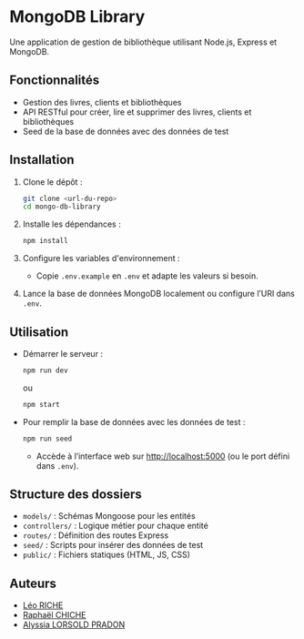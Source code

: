 # MongoDB Library

Une application de gestion de bibliothèque utilisant Node.js, Express et MongoDB.

## Fonctionnalités

- Gestion des livres, clients et bibliothèques
- API RESTful pour créer, lire et supprimer des livres, clients et bibliothèques
- Seed de la base de données avec des données de test

## Installation

1. Clone le dépôt :
   ```sh
   git clone <url-du-repo>
   cd mongo-db-library
   ```

2. Installe les dépendances :
   ```sh
   npm install
   ```

3. Configure les variables d'environnement :
   - Copie `.env.example` en `.env` et adapte les valeurs si besoin.

4. Lance la base de données MongoDB localement ou configure l’URI dans `.env`.

## Utilisation

- Démarrer le serveur :
  ```sh
  npm run dev
  ```
  ou
  ```sh
  npm start
  ```

- Pour remplir la base de données avec les données de test :
  ```sh
  npm run seed
  ```

  - Accède à l’interface web sur [http://localhost:5000](http://localhost:5000) (ou le port défini dans `.env`).
## Structure des dossiers

- `models/` : Schémas Mongoose pour les entités
- `controllers/` : Logique métier pour chaque entité
- `routes/` : Définition des routes Express
- `seed/` : Scripts pour insérer des données de test
- `public/` : Fichiers statiques (HTML, JS, CSS)

## Auteurs
* [Léo RICHE](https://github.com/Leo-Riche)
* [Raphaël CHICHE](https://github.com/Raphael-Chiche)
* [Alyssia LORSOLD PRADON](https://github.com/alyssialopr)

